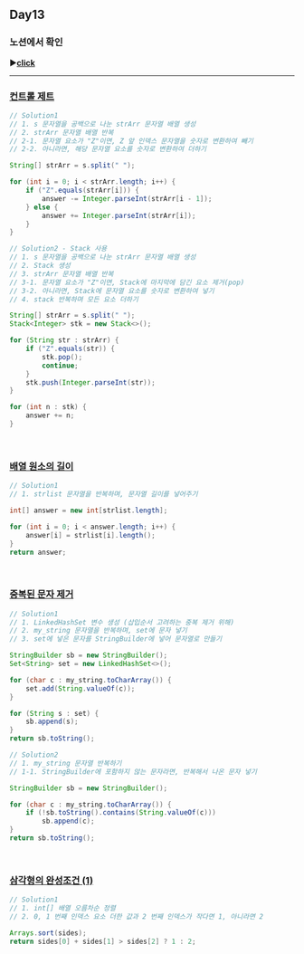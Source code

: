 ## Day13
### 노션에서 확인
▶️[**click**](https://gipark181.notion.site/Day13-2024-08-25-423babe00bca40d8bb48320fddcd4193?pvs=4)
<br/>
<hr/>

### [**컨트롤 제트**](https://school.programmers.co.kr/learn/courses/30/lessons/120853)

```java
// Solution1
// 1. s 문자열을 공백으로 나눈 strArr 문자열 배열 생성
// 2. strArr 문자열 배열 반복
// 2-1. 문자열 요소가 "Z"이면, Z 앞 인덱스 문자열을 숫자로 변환하여 빼기
// 2-2. 아니라면, 해당 문자열 요소를 숫자로 변환하여 더하기

String[] strArr = s.split(" ");

for (int i = 0; i < strArr.length; i++) {
    if ("Z".equals(strArr[i])) {
        answer -= Integer.parseInt(strArr[i - 1]);
    } else {
        answer += Integer.parseInt(strArr[i]);
    }
}
```

```java
// Solution2 - Stack 사용
// 1. s 문자열을 공백으로 나눈 strArr 문자열 배열 생성
// 2. Stack 생성
// 3. strArr 문자열 배열 반복
// 3-1. 문자열 요소가 "Z"이면, Stack에 마지막에 담긴 요소 제거(pop)
// 3-2. 아니라면, Stack에 문자열 요소를 숫자로 변환하여 넣기
// 4. stack 반복하며 모든 요소 더하기

String[] strArr = s.split(" ");
Stack<Integer> stk = new Stack<>();

for (String str : strArr) {
    if ("Z".equals(str)) {
        stk.pop();
        continue;
    }
    stk.push(Integer.parseInt(str));
}

for (int n : stk) {
    answer += n;
}
```
<br/>

### [**배열 원소의 길이**](https://school.programmers.co.kr/learn/courses/30/lessons/120854)

```java
// Solution1
// 1. strlist 문자열을 반복하며, 문자열 길이를 넣어주기

int[] answer = new int[strlist.length];

for (int i = 0; i < answer.length; i++) {
    answer[i] = strlist[i].length();
}
return answer;
```
<br/>

### [**중복된 문자 제거**](https://school.programmers.co.kr/learn/courses/30/lessons/120888)

```java
// Solution1
// 1. LinkedHashSet 변수 생성 (삽입순서 고려하는 중복 제거 위해)
// 2. my_string 문자열을 반복하며, set에 문자 넣기
// 3. set에 넣은 문자를 StringBuilder에 넣어 문자열로 만들기

StringBuilder sb = new StringBuilder();
Set<String> set = new LinkedHashSet<>();

for (char c : my_string.toCharArray()) {
    set.add(String.valueOf(c));
}

for (String s : set) {
    sb.append(s);
}
return sb.toString();
```

```java
// Solution2
// 1. my_string 문자열 반복하기
// 1-1. StringBuilder에 포함하지 않는 문자라면, 반복해서 나온 문자 넣기

StringBuilder sb = new StringBuilder();

for (char c : my_string.toCharArray()) {
    if (!sb.toString().contains(String.valueOf(c)))
        sb.append(c);
}
return sb.toString();
```
<br/>

### [**삼각형의 완성조건 (1)**](https://school.programmers.co.kr/learn/courses/30/lessons/120889)

```java
// Solution1
// 1. int[] 배열 오름차순 정렬
// 2. 0, 1 번째 인덱스 요소 더한 값과 2 번째 인덱스가 작다면 1, 아니라면 2

Arrays.sort(sides);
return sides[0] + sides[1] > sides[2] ? 1 : 2;
```